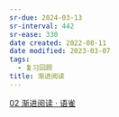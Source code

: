 ```yaml
---
sr-due: 2024-03-13
sr-interval: 442
sr-ease: 330
date created: 2022-08-11
date modified: 2023-03-07
tags:
  - 复习回顾
title: 渐进阅读
---
```


[02 渐进阅读 · 语雀](https://www.yuque.com/supermemo/wiki/incremental_reading)
